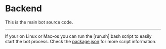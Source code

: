 # Backend

This is the main bot source code.

---

If your on Linux or Mac-os you can run the [run.sh] bash script to easily start the bot process. Check
the [package.json](./package.json) for more script information.
